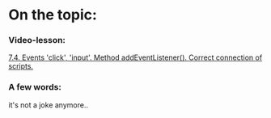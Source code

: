 # On the topic:

### Video-lesson:

[7.4. Events 'click', 'input'. Method addEventListener(). Correct connection of scripts.](https://go.skillbox.ru/profession/profession-fullstack-js/js/af46256c-f9f3-43d6-8a43-00c02c01b407/videolesson)

### A few words:

it's not a joke anymore..
